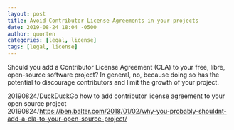 ```yaml
---
layout: post
title: Avoid Contributor License Agreements in your projects
date: 2019-08-24 18:04 -0500
author: quorten
categories: [legal, license]
tags: [legal, license]
---
```


Should you add a Contributor License Agreement (CLA) to your free,
libre, open-source software project?  In general, no, because doing so
has the potential to discourage contributors and limit the growth of
your project.

20190824/DuckDuckGo how to add contributor license agreement to your
  open source project  
20190824/https://ben.balter.com/2018/01/02/why-you-probably-shouldnt-add-a-cla-to-your-open-source-project/
